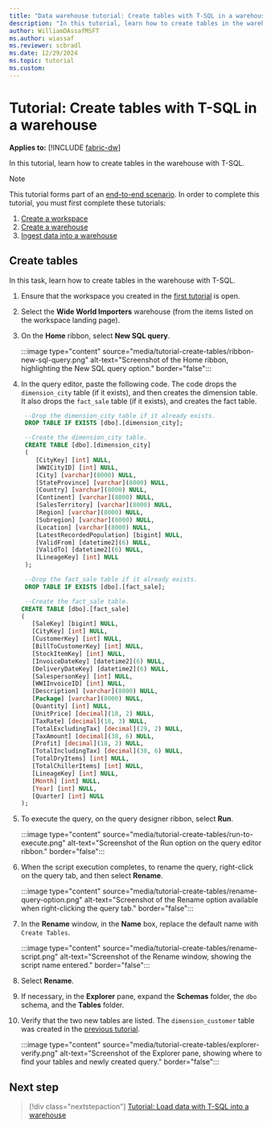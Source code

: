 ```yaml
---
title: "Data warehouse tutorial: Create tables with T-SQL in a warehouse"
description: "In this tutorial, learn how to create tables in the warehouse with T-SQL."
author: WilliamDAssafMSFT
ms.author: wiassaf
ms.reviewer: scbradl
ms.date: 12/29/2024
ms.topic: tutorial
ms.custom:
---
```


# Tutorial: Create tables with T-SQL in a warehouse

**Applies to:** [!INCLUDE [fabric-dw](includes/applies-to-version/fabric-dw.md)]

In this tutorial, learn how to create tables in the warehouse with T-SQL.

> [!NOTE]
> This tutorial forms part of an [end-to-end scenario](tutorial-introduction.md#data-warehouse-end-to-end-scenario). In order to complete this tutorial, you must first complete these tutorials:
>
> 1. [Create a workspace](tutorial-create-workspace.md)
> 1. [Create a warehouse](tutorial-create-warehouse.md)
> 1. [Ingest data into a warehouse](tutorial-ingest-data.md)

## Create tables

In this task, learn how to create tables in the warehouse with T-SQL.

1. Ensure that the workspace you created in the [first tutorial](tutorial-create-workspace.md) is open.

1. Select the **Wide World Importers** warehouse (from the items listed on the workspace landing page).

1. On the **Home** ribbon, select **New SQL query**.

   :::image type="content" source="media/tutorial-create-tables/ribbon-new-sql-query.png" alt-text="Screenshot of the Home ribbon, highlighting the New SQL query option." border="false":::

1. In the query editor, paste the following code. The code drops the `dimension_city` table (if it exists), and then creates the dimension table. It also drops the `fact_sale` table (if it exists), and creates the fact table.

   ```sql
    --Drop the dimension_city table if it already exists.
    DROP TABLE IF EXISTS [dbo].[dimension_city];

    --Create the dimension_city table.
    CREATE TABLE [dbo].[dimension_city]
    (
       [CityKey] [int] NULL,
       [WWICityID] [int] NULL,
       [City] [varchar](8000) NULL,
       [StateProvince] [varchar](8000) NULL,
       [Country] [varchar](8000) NULL,
       [Continent] [varchar](8000) NULL,
       [SalesTerritory] [varchar](8000) NULL,
       [Region] [varchar](8000) NULL,
       [Subregion] [varchar](8000) NULL,
       [Location] [varchar](8000) NULL,
       [LatestRecordedPopulation] [bigint] NULL,
       [ValidFrom] [datetime2](6) NULL,
       [ValidTo] [datetime2](6) NULL,
       [LineageKey] [int] NULL
    );

    --Drop the fact_sale table if it already exists.
    DROP TABLE IF EXISTS [dbo].[fact_sale];

    --Create the fact_sale table.
   CREATE TABLE [dbo].[fact_sale]
   (
      [SaleKey] [bigint] NULL,
      [CityKey] [int] NULL,
      [CustomerKey] [int] NULL,
      [BillToCustomerKey] [int] NULL,
      [StockItemKey] [int] NULL,
      [InvoiceDateKey] [datetime2](6) NULL,
      [DeliveryDateKey] [datetime2](6) NULL,
      [SalespersonKey] [int] NULL,
      [WWIInvoiceID] [int] NULL,
      [Description] [varchar](8000) NULL,
      [Package] [varchar](8000) NULL,
      [Quantity] [int] NULL,
      [UnitPrice] [decimal](18, 2) NULL,
      [TaxRate] [decimal](18, 3) NULL,
      [TotalExcludingTax] [decimal](29, 2) NULL,
      [TaxAmount] [decimal](38, 6) NULL,
      [Profit] [decimal](18, 2) NULL,
      [TotalIncludingTax] [decimal](38, 6) NULL,
      [TotalDryItems] [int] NULL,
      [TotalChillerItems] [int] NULL,
      [LineageKey] [int] NULL,
      [Month] [int] NULL,
      [Year] [int] NULL,
      [Quarter] [int] NULL
   );
   ```

1. To execute the query, on the query designer ribbon, select **Run**.

   :::image type="content" source="media/tutorial-create-tables/run-to-execute.png" alt-text="Screenshot of the Run option on the query editor ribbon." border="false":::

1. When the script execution completes, to rename the query, right-click on the query tab, and then select **Rename**.

   :::image type="content" source="media/tutorial-create-tables/rename-query-option.png" alt-text="Screenshot of the Rename option available when right-clicking the query tab." border="false":::

1. In the **Rename** window, in the **Name** box, replace the default name with `Create Tables`.

   :::image type="content" source="media/tutorial-create-tables/rename-script.png" alt-text="Screenshot of the Rename window, showing the script name entered." border="false":::

1. Select **Rename**.

1. If necessary, in the **Explorer** pane, expand the **Schemas** folder, the `dbo` schema, and the **Tables** folder.

1. Verify that the two new tables are listed. The `dimension_customer` table was created in the [previous tutorial](tutorial-ingest-data.md).

   :::image type="content" source="media/tutorial-create-tables/explorer-verify.png" alt-text="Screenshot of the Explorer pane, showing where to find your tables and newly created query." border="false":::

## Next step

> [!div class="nextstepaction"]
> [Tutorial: Load data with T-SQL into a warehouse](tutorial-load-data.md)
